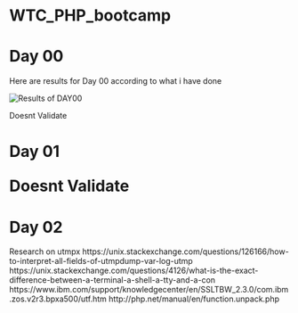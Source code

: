 # WTC_PHP_bootcamp

<h1>
Day 00
</h1><p>Here are results for Day 00 according to what i have done</p>

![Results of DAY00](https://github.com/musambaloyi/WTC_PHP_bootcamp/blob/master/Day00/results.png)

Doesnt Validate
<h1>
Day 01
</p>
Doesnt Validate
<h1>
Day 02


</h1>
Research on utmpx
https://unix.stackexchange.com/questions/126166/how-to-interpret-all-fields-of-utmpdump-var-log-utmp
https://unix.stackexchange.com/questions/4126/what-is-the-exact-difference-between-a-terminal-a-shell-a-tty-and-a-con
https://www.ibm.com/support/knowledgecenter/en/SSLTBW_2.3.0/com.ibm.zos.v2r3.bpxa500/utf.htm
http://php.net/manual/en/function.unpack.php